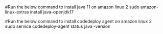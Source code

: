 #Run the below command to install java 11 on amazon linux 2
sudo amazon-linux-extras install java-openjdk17

#Run the below command to install codedeploy agent on amazon linux 2
sudo service codedeploy-agent status java -version